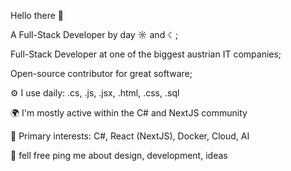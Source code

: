Hello there 👋

A Full-Stack Developer by day ☼ and ☾;

Full-Stack Developer at one of the biggest austrian IT companies;

Open-source contributor for great software;


⚙️ I use daily: .cs, .js, .jsx, .html, .css, .sql

🌍 I'm mostly active within the C# and NextJS community

💅 Primary interests: C#, React (NextJS), Docker, Cloud, AI

💬 fell free ping me about design, development, ideas
